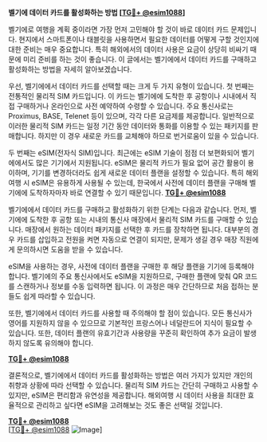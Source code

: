 **벨기에 데이터 카드를 활성화하는 방법 [[TG💪+ @esim1088](https://t.me/s/esim1088)]**

벨기에로 여행을 계획 중이라면 가장 먼저 고민해야 할 것이 바로 데이터 카드 문제입니다. 현지에서 스마트폰이나 태블릿을 사용하면서 필요한 데이터를 어떻게 구할 것인지에 대한 준비는 매우 중요합니다. 특히 해외에서의 데이터 사용은 요금이 상당히 비싸기 때문에 미리 준비를 하는 것이 좋습니다. 이 글에서는 벨기에에서 데이터 카드를 구매하고 활성화하는 방법을 자세히 알아보겠습니다.

우선, 벨기에에서 데이터 카드를 선택할 때는 크게 두 가지 유형이 있습니다. 첫 번째는 전통적인 물리적 SIM 카드입니다. 이 카드는 벨기에에 도착한 후 공항이나 시내에서 직접 구매하거나 온라인으로 사전 예약하여 수령할 수 있습니다. 주요 통신사로는 Proximus, BASE, Telenet 등이 있으며, 각각 다른 요금제를 제공합니다. 일반적으로 이러한 물리적 SIM 카드는 일정 기간 동안 데이터와 통화를 이용할 수 있는 패키지를 판매합니다. 하지만 이 경우 새로운 카드를 교체해야 하므로 번거로움이 있을 수 있습니다.

두 번째는 eSIM(전자식 SIM)입니다. 최근에는 eSIM 기술이 점점 더 보편화되어 벨기에에서도 많은 기기에서 지원됩니다. eSIM은 물리적 카드가 필요 없어 공간 활용이 용이하며, 기기를 변경하더라도 쉽게 새로운 데이터 플랜을 설정할 수 있습니다. 특히 해외여행 시 eSIM은 유용하게 사용될 수 있는데, 한국에서 사전에 데이터 플랜을 구매해 벨기에에 도착하자마자 바로 연결할 수 있기 때문입니다. **[TG💪+ @esim1088](https://t.me/s/esim1088)**

벨기에에서 데이터 카드를 구매하고 활성화하기 위한 단계는 다음과 같습니다. 먼저, 벨기에에 도착한 후 공항 또는 시내의 통신사 매장에서 물리적 SIM 카드를 구매할 수 있습니다. 매장에서 원하는 데이터 패키지를 선택한 후 카드를 장착하면 됩니다. 대부분의 경우 카드를 삽입하고 전원을 켜면 자동으로 연결이 되지만, 문제가 생길 경우 매장 직원에게 문의하시면 도움을 받을 수 있습니다.

eSIM을 사용하는 경우, 사전에 데이터 플랜을 구매한 후 해당 플랜을 기기에 등록해야 합니다. 벨기에의 주요 통신사에서도 eSIM을 지원하므로, 구매한 플랜에 맞춰 QR 코드를 스캔하거나 정보를 수동 입력하면 됩니다. 이 과정은 매우 간단하므로 처음 접하는 분들도 쉽게 따라할 수 있습니다.

또한, 벨기에에서 데이터 카드를 사용할 때 주의해야 할 점이 있습니다. 모든 통신사가 영어를 지원하지 않을 수 있으므로 기본적인 프랑스어나 네덜란드어 지식이 필요할 수 있습니다. 또한, 데이터 플랜의 유효기간과 사용량을 꾸준히 확인하여 추가 요금이 발생하지 않도록 유의해야 합니다.

**[TG💪+ @esim1088](https://t.me/s/esim1088)**

결론적으로, 벨기에에서 데이터 카드를 활성화하는 방법은 여러 가지가 있지만 개인의 취향과 상황에 따라 선택할 수 있습니다. 물리적 SIM 카드는 간단히 구매하고 사용할 수 있지만, eSIM은 편리함과 유연성을 제공합니다. 해외여행 시 데이터 사용을 최대한 효율적으로 관리하고 싶다면 eSIM을 고려해보는 것도 좋은 선택일 것입니다.

**[TG💪+ @esim1088](https://t.me/s/esim1088)**  
[[TG💪+ @esim1088](https://t.me/s/esim1088) ![Image](https://i.postimg.cc/Y0z9fWf4/image.png)]